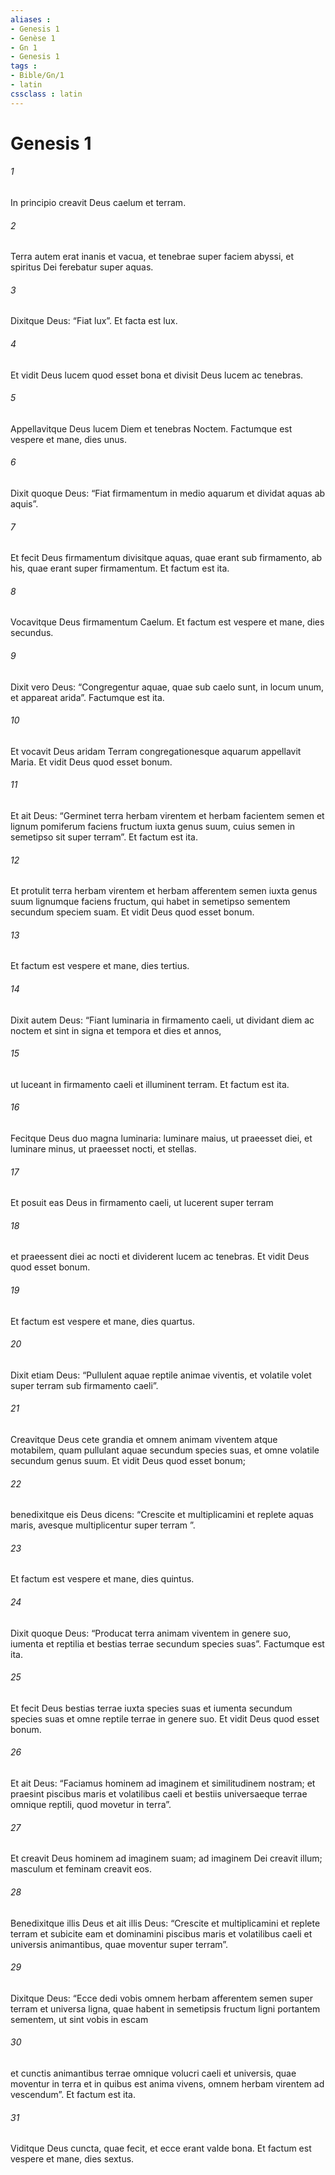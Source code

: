 ```yaml
---
aliases : 
- Genesis 1
- Genèse 1
- Gn 1
- Genesis 1
tags : 
- Bible/Gn/1
- latin
cssclass : latin
---
```


# Genesis 1

###### 1
In principio creavit Deus caelum et terram. 
###### 2
Terra autem erat inanis et vacua, et tenebrae super faciem abyssi, et spiritus Dei ferebatur super aquas.
###### 3
Dixitque Deus: “Fiat lux”. Et facta est lux. 
###### 4
Et vidit Deus lucem quod esset bona et divisit Deus lucem ac tenebras. 
###### 5
Appellavitque Deus lucem Diem et tenebras Noctem. Factumque est vespere et mane, dies unus.
###### 6
Dixit quoque Deus: “Fiat firmamentum in medio aquarum et dividat aquas ab aquis”. 
###### 7
Et fecit Deus firmamentum divisitque aquas, quae erant sub firmamento, ab his, quae erant super firmamentum. Et factum est ita. 
###### 8
Vocavitque Deus firmamentum Caelum. Et factum est vespere et mane, dies secundus.
###### 9
Dixit vero Deus: “Congregentur aquae, quae sub caelo sunt, in locum unum, et appareat arida”. Factumque est ita. 
###### 10
Et vocavit Deus aridam Terram congregationesque aquarum appellavit Maria. Et vidit Deus quod esset bonum. 
###### 11
Et ait Deus: “Germinet terra herbam virentem et herbam facientem semen et lignum pomiferum faciens fructum iuxta genus suum, cuius semen in semetipso sit super terram”. Et factum est ita. 
###### 12
Et protulit terra herbam virentem et herbam afferentem semen iuxta genus suum lignumque faciens fructum, qui habet in semetipso sementem secundum speciem suam. Et vidit Deus quod esset bonum. 
###### 13
Et factum est vespere et mane, dies tertius.
###### 14
Dixit autem Deus: “Fiant luminaria in firmamento caeli, ut dividant diem ac noctem et sint in signa et tempora et dies et annos, 
###### 15
ut luceant in firmamento caeli et illuminent terram. Et factum est ita. 
###### 16
Fecitque Deus duo magna luminaria: luminare maius, ut praeesset diei, et luminare minus, ut praeesset nocti, et stellas. 
###### 17
Et posuit eas Deus in firmamento caeli, ut lucerent super terram 
###### 18
et praeessent diei ac nocti et dividerent lucem ac tenebras. Et vidit Deus quod esset bonum. 
###### 19
Et factum est vespere et mane, dies quartus.
###### 20
Dixit etiam Deus: “Pullulent aquae reptile animae viventis, et volatile volet super terram sub firmamento caeli”. 
###### 21
Creavitque Deus cete grandia et omnem animam viventem atque motabilem, quam pullulant aquae secundum species suas, et omne volatile secundum genus suum. Et vidit Deus quod esset bonum; 
###### 22
benedixitque eis Deus dicens: “Crescite et multiplicamini et replete aquas maris, avesque multiplicentur super terram ”. 
###### 23
Et factum est vespere et mane, dies quintus.
###### 24
Dixit quoque Deus: “Producat terra animam viventem in genere suo, iumenta et reptilia et bestias terrae secundum species suas”. Factumque est ita. 
###### 25
Et fecit Deus bestias terrae iuxta species suas et iumenta secundum species suas et omne reptile terrae in genere suo. Et vidit Deus quod esset bonum.
###### 26
Et ait Deus: “Faciamus hominem ad imaginem et similitudinem nostram; et praesint piscibus maris et volatilibus caeli et bestiis universaeque terrae omnique reptili, quod movetur in terra”.
###### 27
Et creavit Deus hominem ad imaginem suam; ad imaginem Dei creavit illum; masculum et feminam creavit eos. 
###### 28
Benedixitque illis Deus et ait illis Deus: “Crescite et multiplicamini et replete terram et subicite eam et dominamini piscibus maris et volatilibus caeli et universis animantibus, quae moventur super terram”. 
###### 29
Dixitque Deus: “Ecce dedi vobis omnem herbam afferentem semen super terram et universa ligna, quae habent in semetipsis fructum ligni portantem sementem, ut sint vobis in escam 
###### 30
et cunctis animantibus terrae omnique volucri caeli et universis, quae moventur in terra et in quibus est anima vivens, omnem herbam virentem ad vescendum”. Et factum est ita. 
###### 31
Viditque Deus cuncta, quae fecit, et ecce erant valde bona. Et factum est vespere et mane, dies sextus.
